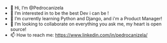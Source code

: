 - 👋 Hi, I’m @Pedrocanizela
- 👀 I’m interested in to be the best Dev i can be !
- 🌱 I’m currently learning Python and Django, and i'm a Product Manager!
- 💞️ I’m looking to collaborate on everything you ask me, my heart is open source!
- 📫 How to reach me: https://www.linkedin.com/in/pedrocanizela/ 

<!---
Pedrocanizel/Pedrocanizel is a ✨ special ✨ repository because its `README.md` (this file) appears on your GitHub profile.
You can click the Preview link to take a look at your changes.
--->
